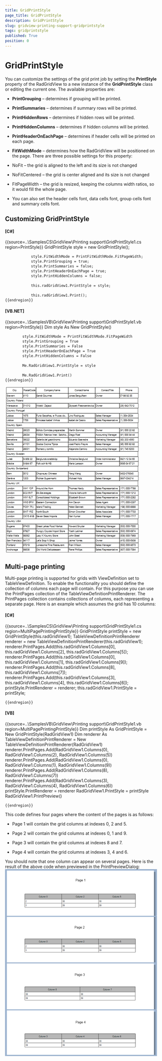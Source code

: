 ```yaml
---
title: GridPrintStyle
page_title: GridPrintStyle
description: GridPrintStyle
slug: gridview-printing-support-gridprintstyle
tags: gridprintstyle
published: True
position: 0
---
```


# GridPrintStyle



You can customize the settings of the grid print job by setting the __PrintStyle__
        property of the RadGridView to a new instance of the __GridPrintStyle__ class
        or editing the current one. The available properties are:
      

* __PrintGrouping__ – determines if grouping will be printed.
          

* __PrintSummaries__ – determines if summary rows will be printed.
          

* __PrintHiddenRows__ – determines if hidden rows will be printed.
          

* __PrintHiddenColumns__ – determines if hidden columns will be printed.
          

* __PrintHeaderOnEachPage__ – determines if header cells will be printed on each page.
          

* __FitWidthMode__ – determines how the RadGridView will be positioned
            on the page. There are three possible settings for this property:
          

* NoFit – the grid is aligned to the left and its size is not changed

* NoFitCentered – the grid is center aligned and its size is not changed

* FitPageWidth – the grid is resized, keeping the columns width ratios, so it would fill the whole page.

* You can also set the header cells font, data cells font, group cells font and summary cells font.

## Customizing GridPrintStyle

#### __[C#]__

{{source=..\SamplesCS\GridView\Printing support\GridPrintStyle1.cs region=PrintStyle}}
	            GridPrintStyle style = new GridPrintStyle();
	
	            style.FitWidthMode = PrintFitWidthMode.FitPageWidth;
	            style.PrintGrouping = true;
	            style.PrintSummaries = false;
	            style.PrintHeaderOnEachPage = true;
	            style.PrintHiddenColumns = false;
	
	            this.radGridView1.PrintStyle = style;
	
	            this.radGridView1.Print();
	{{endregion}}



#### __[VB.NET]__

{{source=..\SamplesVB\GridView\Printing support\GridPrintStyle1.vb region=PrintStyle}}
	        Dim style As New GridPrintStyle()
	
	        style.FitWidthMode = PrintFitWidthMode.FitPageWidth
	        style.PrintGrouping = True
	        style.PrintSummaries = False
	        style.PrintHeaderOnEachPage = True
	        style.PrintHiddenColumns = False
	
	        Me.RadGridView1.PrintStyle = style
	
	        Me.RadGridView1.Print()
	{{endregion}}

![gridview-printing-support-gridprintstyle](images/gridview-printing-support-gridprintstyle.png)

## Multi-page printing

Multi-page printing is supported for grids with ViewDefinition set to TableViewDefinition. To enable the functionality you should define the collection of columns each page will contain. For this purpose you can use the PrintPages collection of the TableViewDefinitionPrintRenderer. The PrintPages collection contains collections of columns, each representing a separate page. Here is an example which assumes the grid has 10 columns:
        

#### __[C#]__

{{source=..\SamplesCS\GridView\Printing support\GridPrintStyle1.cs region=MultiPagePrintingPrintStyle}}
	            GridPrintStyle printStyle = new GridPrintStyle(this.radGridView1);
	            TableViewDefinitionPrintRenderer renderer = new TableViewDefinitionPrintRenderer(this.radGridView1);
	            renderer.PrintPages.Add(this.radGridView1.Columns[0], this.radGridView1.Columns[2], this.radGridView1.Columns[5]);
	            renderer.PrintPages.Add(this.radGridView1.Columns[0], this.radGridView1.Columns[1], this.radGridView1.Columns[9]);
	            renderer.PrintPages.Add(this.radGridView1.Columns[8], this.radGridView1.Columns[7]);
	            renderer.PrintPages.Add(this.radGridView1.Columns[3], this.radGridView1.Columns[4], this.radGridView1.Columns[6]);
	            printStyle.PrintRenderer = renderer;
	            this.radGridView1.PrintStyle = printStyle;
	
	{{endregion}}



#### __[VB]__

{{source=..\SamplesVB\GridView\Printing support\GridPrintStyle1.vb region=MultiPagePrintingPrintStyle}}
	        Dim printStyle As GridPrintStyle = New GridPrintStyle(RadGridView1)
	        Dim renderer As TableViewDefinitionPrintRenderer = New TableViewDefinitionPrintRenderer(RadGridView1)
	        renderer.PrintPages.Add(RadGridView1.Columns(0), RadGridView1.Columns(2), RadGridView1.Columns(5))
	        renderer.PrintPages.Add(RadGridView1.Columns(0), RadGridView1.Columns(1), RadGridView1.Columns(9))
	        renderer.PrintPages.Add(RadGridView1.Columns(8), RadGridView1.Columns(7))
	        renderer.PrintPages.Add(RadGridView1.Columns(3), RadGridView1.Columns(4), RadGridView1.Columns(6))
	        printStyle.PrintRenderer = renderer
	        RadGridView1.PrintStyle = printStyle
	        RadGridView1.PrintPreview()
	
	{{endregion}}



This code defines four pages where the content of the pages is as follows:

* Page 1 will contain the grid columns at indexes 0, 2 and 5.
            

* Page 2 will contain the grid columns at indexes 0, 1 and 9.
            

* Page 3 will contain the grid columns at indexes 8 and 7.
            

* Page 4 will contain the grid columns at indexes 3, 4 and 6.
            

You should note that one column can appear on several pages. Here is the result of the above code when previewed in the PrintPreviewDialog:
        ![gridview-printing-support-gridprintstyle 002](images/gridview-printing-support-gridprintstyle002.png)

